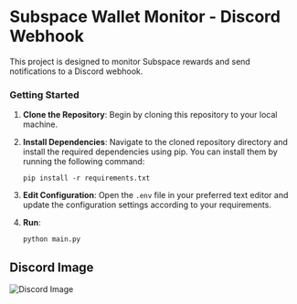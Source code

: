 # Subspace Wallet Monitor - Discord Webhook

This project is designed to monitor Subspace rewards and send notifications to a Discord webhook.

### Getting Started
1. **Clone the Repository**: Begin by cloning this repository to your local machine.

2. **Install Dependencies**: Navigate to the cloned repository directory and install the required dependencies using pip. You can install them by running the following command:

    ```
    pip install -r requirements.txt
    ```
3. **Edit Configuration**: Open the `.env` file in your preferred text editor and update the configuration settings according to your requirements.

4. **Run**: 

    ```
    python main.py
    ```

## Discord Image

![Discord Image](https://i.ibb.co/JyXf0T5/Screenshot-2024-03-03-184927.png)